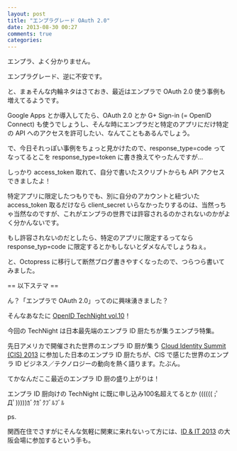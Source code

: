 ```yaml
---
layout: post
title: "エンプラグレード OAuth 2.0"
date: 2013-08-30 00:27
comments: true
categories:
---
```


エンプラ、よく分かりません。

エンプラグレード、逆に不安です。

と、まぁそんな内輪ネタはさておき、最近はエンプラで OAuth 2.0 使う事例も増えてるようです。

Google Apps とか導入してたら、OAuth 2.0 とか G+ Sign-in (= OpenID Connect) も使うでしょうし、そんな時にエンプラだと特定のアプリにだけ特定の API へのアクセスを許可したい、なんてこともあるんでしょう。

で、今日それっぽい事例をちょっと見かけたので、response_type=code ってなってるとこを response_type=token に書き換えてやったんですが...

しっかり access_token 取れて、自分で書いたスクリプトからも API アクセスできましたよ！

特定アプリに限定したつもりでも、別に自分のアカウントと紐づいた access_token 取るだけなら client_secret いらなかったりするのは、当然っちゃ当然なのですが、これがエンプラの世界では許容されるのかされないのかがよく分かんないです。

もし許容されないのだとしたら、特定のアプリに限定するってなら response_typ=code に限定するとかもしないとダメなんでしょうねぇ。

と、Octopress に移行して断然ブログ書きやすくなったので、つらつら書いてみました。

== 以下ステマ ==

ん？「エンプラで OAuth 2.0」ってのに興味湧きました？

そんなあなたに [OpenID TechNight vol.10](http://openid.doorkeeper.jp/events/5373)！

今回の TechNight は日本最先端のエンプラ ID 厨たちが集うエンプラ特集。

先日アメリカで開催された世界のエンプラ ID 厨が集う [Cloud Identity Summit (CIS) 2013](http://www.cloudidentitysummit.com) に参加した日本のエンプラ ID 厨たちが、CIS で感じた世界のエンプラ ID ビジネス／テクノロジーの動向を熱く語ります。たぶん。

てかなんだここ最近のエンプラ ID 厨の盛り上がりは！

エンプラ ID 厨向けの TechNight に既に申し込み100名超えてるとか (((((( ;ﾟДﾟ)))))ｶﾞｸｶﾞｸﾌﾞﾙﾌﾞﾙ

ps.

関西在住でさすがにそんな気軽に関東に来れないって方には、[ID & IT 2013](http://nosurrender.jp/idit2013/) の大阪会場に参加するという手も。